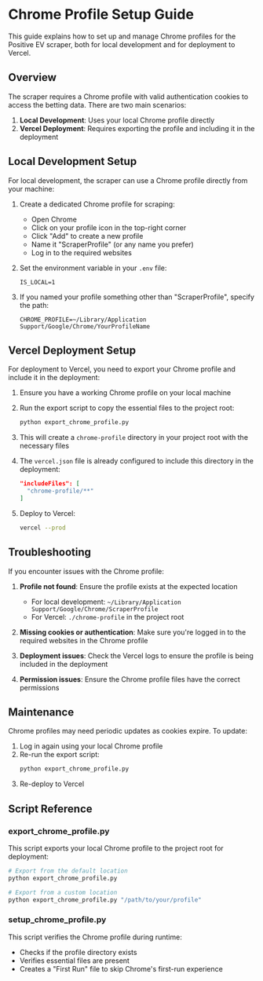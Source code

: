 # Chrome Profile Setup Guide

This guide explains how to set up and manage Chrome profiles for the Positive EV scraper, both for local development and for deployment to Vercel.

## Overview

The scraper requires a Chrome profile with valid authentication cookies to access the betting data. There are two main scenarios:

1. **Local Development**: Uses your local Chrome profile directly
2. **Vercel Deployment**: Requires exporting the profile and including it in the deployment

## Local Development Setup

For local development, the scraper can use a Chrome profile directly from your machine:

1. Create a dedicated Chrome profile for scraping:
   - Open Chrome
   - Click on your profile icon in the top-right corner
   - Click "Add" to create a new profile
   - Name it "ScraperProfile" (or any name you prefer)
   - Log in to the required websites

2. Set the environment variable in your `.env` file:
   ```
   IS_LOCAL=1
   ```

3. If you named your profile something other than "ScraperProfile", specify the path:
   ```
   CHROME_PROFILE=~/Library/Application Support/Google/Chrome/YourProfileName
   ```

## Vercel Deployment Setup

For deployment to Vercel, you need to export your Chrome profile and include it in the deployment:

1. Ensure you have a working Chrome profile on your local machine

2. Run the export script to copy the essential files to the project root:
   ```bash
   python export_chrome_profile.py
   ```

3. This will create a `chrome-profile` directory in your project root with the necessary files

4. The `vercel.json` file is already configured to include this directory in the deployment:
   ```json
   "includeFiles": [
     "chrome-profile/**"
   ]
   ```

5. Deploy to Vercel:
   ```bash
   vercel --prod
   ```

## Troubleshooting

If you encounter issues with the Chrome profile:

1. **Profile not found**: Ensure the profile exists at the expected location
   - For local development: `~/Library/Application Support/Google/Chrome/ScraperProfile`
   - For Vercel: `./chrome-profile` in the project root

2. **Missing cookies or authentication**: Make sure you're logged in to the required websites in the Chrome profile

3. **Deployment issues**: Check the Vercel logs to ensure the profile is being included in the deployment

4. **Permission issues**: Ensure the Chrome profile files have the correct permissions

## Maintenance

Chrome profiles may need periodic updates as cookies expire. To update:

1. Log in again using your local Chrome profile
2. Re-run the export script:
   ```bash
   python export_chrome_profile.py
   ```
3. Re-deploy to Vercel

## Script Reference

### export_chrome_profile.py

This script exports your local Chrome profile to the project root for deployment:

```bash
# Export from the default location
python export_chrome_profile.py

# Export from a custom location
python export_chrome_profile.py "/path/to/your/profile"
```

### setup_chrome_profile.py

This script verifies the Chrome profile during runtime:

- Checks if the profile directory exists
- Verifies essential files are present
- Creates a "First Run" file to skip Chrome's first-run experience 